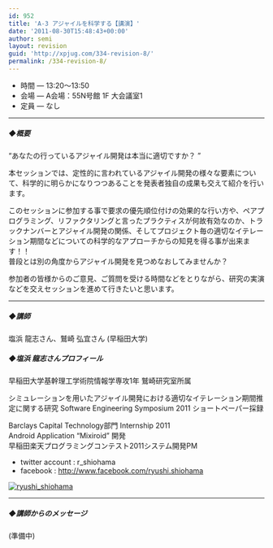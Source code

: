 ```yaml
---
id: 952
title: 'A-3 アジャイルを科学する【講演】'
date: '2011-08-30T15:48:43+00:00'
author: semi
layout: revision
guid: 'http://xpjug.com/334-revision-8/'
permalink: /334-revision-8/
---
```


- 時間 — 13:20～13:50
- 会場 — A会場：55N号館 1F 大会議室1
- 定員 — なし

---

##### ◆概要

“あなたの行っているアジャイル開発は本当に適切ですか？ ”

本セッションでは、定性的に言われているアジャイル開発の様々な要素について、科学的に明らかになりつつあることを発表者独自の成果も交えて紹介を行います。

このセッションに参加する事で要求の優先順位付けの効果的な行い方や、ペアプログラミング、リファクタリングと言ったプラクティスが何故有効なのか、トラックナンバーとアジャイル開発の関係、そしてプロジェクト毎の適切なイテレーション期間などについての科学的なアプローチからの知見を得る事が出来ます！！  
普段とは別の角度からアジャイル開発を見つめなおしてみませんか？

参加者の皆様からのご意見、ご質問を受ける時間などをとりながら、研究の実演などを交えセッションを進めて行きたいと思います。

---

##### ◆講師

塩浜 龍志さん、鷲崎 弘宜さん (早稲田大学)

##### ◆塩浜 龍志さんプロフィール

早稲田大学基幹理工学術院情報学専攻1年 鷲崎研究室所属

シミュレーションを用いたアジャイル開発における適切なイテレーション期間推定に関する研究 Software Engineering Symposium 2011 ショートペーパー採録

Barclays Capital Technology部門 Internship 2011  
Android Application “Mixiroid” 開発  
早稲田楽天プログラミングコンテスト2011システム開発PM

- twitter account : r\_shiohama
- facebook : <http://www.facebook.com/ryushi.shiohama>


[![](http://xpjug.com/wp-content/uploads/2011/08/ryushi_shiohama-150x150.jpg "ryushi_shiohama")](http://xpjug.com/wp-content/uploads/2011/08/ryushi_shiohama.jpg)

---

##### ◆講師からのメッセージ

(準備中)